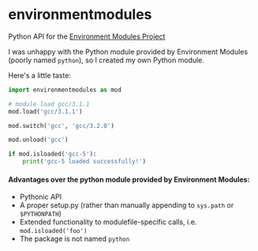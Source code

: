 # environmentmodules
Python API for the [Environment Modules Project](http://modules.sourceforge.net/)

I was unhappy with the Python module provided by Environment Modules (poorly named `python`), so I created my own Python module.

Here's a little taste:

```python
import environmentmodules as mod

# module load gcc/3.1.1
mod.load('gcc/3.1.1')

mod.switch('gcc', 'gcc/3.2.0')

mod.unload('gcc')

if mod.isloaded('gcc-5'):
    print('gcc-5 loaded successfully!')
```

#### Advantages over the python module provided by Environment Modules:
* Pythonic API
* A proper setup.py (rather than manually appending to `sys.path` or `$PYTHONPATH`)
* Extended functionality to modulefile-specific calls, i.e. `mod.isloaded('foo')`
* The package is not named `python`
